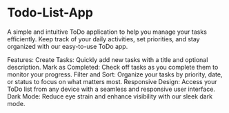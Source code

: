 # Todo-List-App

A simple and intuitive ToDo application to help you manage your tasks efficiently. Keep track of your daily activities, set priorities, and stay organized with our easy-to-use ToDo app.

Features:
Create Tasks: Quickly add new tasks with a title and optional description.
Mark as Completed: Check off tasks as you complete them to monitor your progress.
Filter and Sort: Organize your tasks by priority, date, or status to focus on what matters most.
Responsive Design: Access your ToDo list from any device with a seamless and responsive user interface.
Dark Mode: Reduce eye strain and enhance visibility with our sleek dark mode.



